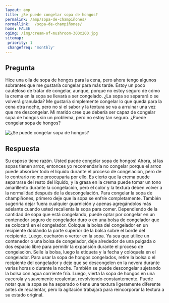 ```yaml
---
layout: amp
title: ¿Se puede congelar sopa de hongos?  
permalink: /amp/sopa-de-champiñones/
normallink:  /sopa-de-champiñones/
home: FALSE
ogimg: /img/cream-of-mushroom-300x200.jpg
sitemap:
 priority: 1
 changefreq: 'monthly'
---
```




## Pregunta

Hice una olla de sopa de hongos para la cena, pero ahora tengo algunos sobrantes que me gustaría congelar para más tarde. Estoy un poco cauteloso de tratar de congelar, aunque, porque no estoy seguro de cómo la crema en la sopa se llevará a ser congelado. ¿La sopa se separará o se volverá granulada? Me gustaría simplemente congelar lo que queda para la cena otra noche, pero no si el sabor y la textura se va a arruinar una vez que me descongelar. Mi marido cree que debería ser capaz de congelar sopa de hongos sin un problema, pero no estoy tan seguro. ¿Puede congelar sopa de hongos?


![¿Se puede congelar sopa de hongos?](https://sepuedecongelar.com/img/cream-of-mushroom-300x200.jpg "¿Se puede congelar sopa de hongos?" )


## Respuesta

Su esposo tiene razón. Usted puede congelar sopa de hongos! Ahora, si las sopas tienen arroz, entonces yo recomendaría no congelar porque el arroz puede absorber todo el líquido durante el proceso de congelación, pero de lo contrario no me preocuparía por ello. Es cierto que la crema puede separarse del resto del líquido, y la grasa en la crema puede tomar un tono amarillento durante la congelación, pero el color y la textura deben volver a la normalidad después de la descongelación.
Para congelar la sopa de champiñones, primero deje que la sopa se enfríe completamente. También sugeriría dejar fuera cualquier guarnición y apenas agregándolos más adelante cuando usted recalienta la sopa para comer. Dependiendo de la cantidad de sopa que está congelando, puede optar por congelar en un contenedor seguro de congelador duro o en una bolsa de congelador que se colocará en el congelador. Coloque la bolsa del congelador en un recipiente doblando la parte superior de la bolsa sobre el borde del recipiente. Luego, cucharón o verter en la sopa. Ya sea que utilice un contenedor o una bolsa de congelador, deje alrededor de una pulgada o dos espacio libre para permitir la expansión durante el proceso de congelación. Selle la bolsa, luego la etiqueta y la fecha y colóquela en el congelador.
Para usar la sopa de hongos congelados, retire la bolsa o el recipiente del congelador y deje que se descongelen en la nevera durante varias horas o durante la noche. También se puede descongelar sujetando la bolsa con agua corriente fría. Luego, vierta la sopa de hongos en una cacerola y suavemente recalentar, revolviendo constantemente. Puede notar que la sopa se ha separado o tiene una textura ligeramente diferente antes de recalentar, pero la agitación trabajará para reincorporar la textura a su estado original.
